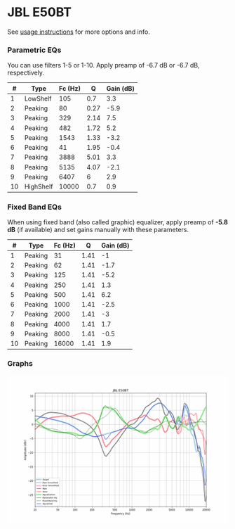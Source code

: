# JBL E50BT
See [usage instructions](https://github.com/jaakkopasanen/AutoEq#usage) for more options and info.

### Parametric EQs
You can use filters 1-5 or 1-10. Apply preamp of -6.7 dB or -6.7 dB, respectively.

|   # | Type      |   Fc (Hz) |    Q |   Gain (dB) |
|-----|-----------|-----------|------|-------------|
|   1 | LowShelf  |       105 | 0.7  |         3.3 |
|   2 | Peaking   |        80 | 0.27 |        -5.9 |
|   3 | Peaking   |       329 | 2.14 |         7.5 |
|   4 | Peaking   |       482 | 1.72 |         5.2 |
|   5 | Peaking   |      1543 | 1.33 |        -3.2 |
|   6 | Peaking   |        41 | 1.95 |        -0.4 |
|   7 | Peaking   |      3888 | 5.01 |         3.3 |
|   8 | Peaking   |      5135 | 4.07 |        -2.1 |
|   9 | Peaking   |      6407 | 6    |         2.9 |
|  10 | HighShelf |     10000 | 0.7  |         0.9 |

### Fixed Band EQs
When using fixed band (also called graphic) equalizer, apply preamp of **-5.8 dB** (if available) and set gains manually with these parameters.

|   # | Type    |   Fc (Hz) |    Q |   Gain (dB) |
|-----|---------|-----------|------|-------------|
|   1 | Peaking |        31 | 1.41 |        -1   |
|   2 | Peaking |        62 | 1.41 |        -1.7 |
|   3 | Peaking |       125 | 1.41 |        -5.2 |
|   4 | Peaking |       250 | 1.41 |         1.3 |
|   5 | Peaking |       500 | 1.41 |         6.2 |
|   6 | Peaking |      1000 | 1.41 |        -2.5 |
|   7 | Peaking |      2000 | 1.41 |        -3   |
|   8 | Peaking |      4000 | 1.41 |         1.7 |
|   9 | Peaking |      8000 | 1.41 |        -0.5 |
|  10 | Peaking |     16000 | 1.41 |         1.9 |

### Graphs
![](./JBL%20E50BT.png)
